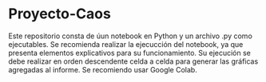 # Proyecto-Caos
Este repositorio consta de úun notebook en Python y un archivo .py como ejecutables. Se recomienda realizar la ejecucción del notebook, ya que presenta elementos explicativos para su funcionamiento. Su ejecución se debe realizar en orden descendente celda a celda para generar las gráficas agregadas al informe. Se recomiendo usar Google Colab.
